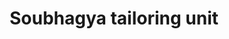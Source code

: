 ---
title: "Soubhagya tailoring unit"
url: /thiruvananthapuram/soubhagya-tailoring-unit/
shop: tailor
---